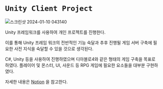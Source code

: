 # ```Unity Client Project```
![스크린샷 2024-01-10 043140](https://github.com/d0bee/Unity-to-Server/assets/140006827/90edacff-ed13-494b-81dc-8f7575ed2335)

Unity 프레임워크를 사용하여 개인 프로젝트를 진행한다.

이를 통해 Unity 프레임 워크의 전반적인 기능 숙달과 추후 진행될 게임 서버 구축에 필요한 사전 지식을 숙달할 수 있을 것으로 생각된다.

C#, Unity 등을 사용하여 진행하였으며 디아블로4와 같은 형태의 게임 구축을 목표로 하였다.
플레이어 및 몬스터, UI, 사운드 등 RPG 게임에 필요한 요소들을 대부분 구현하였다.

자세한 내용은 [Notion](https://gilded-saltopus-f44.notion.site/Unity-to-Server-1-7b0cf32f8de745aa90a7081b8474e990?pvs=4) 을 참고한다.
